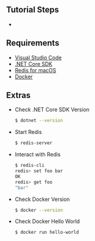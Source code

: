 ## Tutorial Steps

- 



## Requirements

- [Visual Studio Code](https://code.visualstudio.com/download)
- [.NET Core SDK](https://www.microsoft.com/net/download)
- [Redis for macOS](https://medium.com/@petehouston/install-and-config-redis-on-mac-os-x-via-homebrew-eb8df9a4f298)
- [Docker](https://docs.docker.com/install)

## Extras

- Check .NET Core SDK Version
  ```bash
  $ dotnet --version
  ```

- Start Redis
  ```bash
  $ redis-server
  ```

- Interact with Redis
  ```bash
  $ redis-cli
  redis> set foo bar
  OK
  redis> get foo
  "bar"
  ```

- Check Docker Version
  ```bash
  $ docker --version
  ```

- Check Docker Hello World
  ```bash
  $ docker run hello-world
  ```